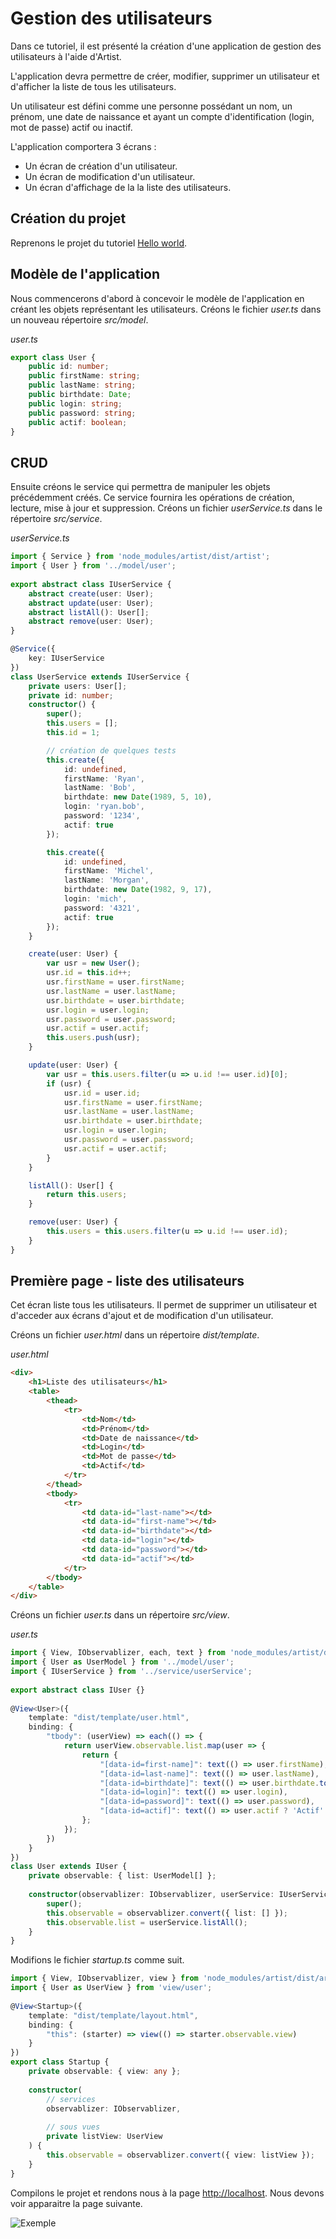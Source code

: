 
# Gestion des utilisateurs

Dans ce tutoriel, il est présenté la création d'une application de gestion des utilisateurs à l'aide d'Artist.

L'application devra permettre de créer, modifier, supprimer un utilisateur et d'afficher la liste de tous les utilisateurs.

Un utilisateur est défini comme une personne possédant un nom, un prénom, une date de naissance et ayant un compte d'identification (login, mot de passe) actif ou inactif.

L'application comportera 3 écrans :

-  Un écran de création d'un utilisateur.
-  Un écran de modification d'un utilisateur.
-  Un écran d'affichage de la la liste des utilisateurs.

## Création du projet

Reprenons le projet du tutoriel [Hello world](hello-world.md).

## Modèle de l'application

Nous commencerons d'abord à concevoir le modèle de l'application en créant les objets représentant les utilisateurs. Créons le fichier _user.ts_ dans un nouveau répertoire _src/model_.

_user.ts_
```typescript
export class User { 
    public id: number; 
    public firstName: string; 
    public lastName: string; 
    public birthdate: Date; 
    public login: string; 
    public password: string; 
    public actif: boolean;
}
```

## CRUD

Ensuite créons le service qui permettra de manipuler les objets précédemment créés. Ce service fournira les opérations de création, lecture, mise à jour et suppression. Créons un fichier _userService.ts_ dans le répertoire _src/service_.

_userService.ts_
```typescript
import { Service } from 'node_modules/artist/dist/artist'; 
import { User } from '../model/user'; 
 
export abstract class IUserService { 
    abstract create(user: User); 
    abstract update(user: User); 
    abstract listAll(): User[]; 
    abstract remove(user: User); 
}

@Service({
    key: IUserService
})
class UserService extends IUserService {
    private users: User[];
    private id: number;
    constructor() {
        super();
        this.users = [];
        this.id = 1;

        // création de quelques tests
        this.create({
            id: undefined,
            firstName: 'Ryan',
            lastName: 'Bob',
            birthdate: new Date(1989, 5, 10),
            login: 'ryan.bob',
            password: '1234',
            actif: true
        });

        this.create({
            id: undefined,
            firstName: 'Michel',
            lastName: 'Morgan',
            birthdate: new Date(1982, 9, 17),
            login: 'mich',
            password: '4321',
            actif: true
        });
    }

    create(user: User) {
        var usr = new User();
        usr.id = this.id++; 
        usr.firstName = user.firstName; 
        usr.lastName = user.lastName; 
        usr.birthdate = user.birthdate; 
        usr.login = user.login; 
        usr.password = user.password; 
        usr.actif = user.actif;
        this.users.push(usr);
    }

    update(user: User) {
        var usr = this.users.filter(u => u.id !== user.id)[0];
        if (usr) {
            usr.id = user.id; 
            usr.firstName = user.firstName; 
            usr.lastName = user.lastName; 
            usr.birthdate = user.birthdate; 
            usr.login = user.login; 
            usr.password = user.password; 
            usr.actif = user.actif;
        }
    }

    listAll(): User[] {
        return this.users;
    }

    remove(user: User) {
        this.users = this.users.filter(u => u.id !== user.id);
    } 
}
```

## Première page - liste des utilisateurs

Cet écran liste tous les utilisateurs. Il permet de supprimer un utilisateur et d'acceder aux écrans d'ajout et de modification d'un utilisateur.

Créons un fichier _user.html_ dans un répertoire _dist/template_.

_user.html_
```html
<div> 
    <h1>Liste des utilisateurs</h1> 
    <table> 
        <thead> 
            <tr> 
                <td>Nom</td> 
                <td>Prénom</td> 
                <td>Date de naissance</td> 
                <td>Login</td> 
                <td>Mot de passe</td> 
                <td>Actif</td> 
            </tr> 
        </thead> 
        <tbody> 
            <tr> 
                <td data-id="last-name"></td> 
                <td data-id="first-name"></td> 
                <td data-id="birthdate"></td> 
                <td data-id="login"></td> 
                <td data-id="password"></td> 
                <td data-id="actif"></td> 
            </tr> 
        </tbody> 
    </table> 
</div>
```
Créons un fichier _user.ts_ dans un répertoire _src/view_.

_user.ts_
```typescript
import { View, IObservablizer, each, text } from 'node_modules/artist/dist/artist'; 
import { User as UserModel } from '../model/user'; 
import { IUserService } from '../service/userService';
 
export abstract class IUser {} 
 
@View<User>({ 
    template: "dist/template/user.html", 
    binding: { 
        "tbody": (userView) => each(() => { 
            return userView.observable.list.map(user => { 
                return { 
                    "[data-id=first-name]": text(() => user.firstName), 
                    "[data-id=last-name]": text(() => user.lastName), 
                    "[data-id=birthdate]": text(() => user.birthdate.toString()), 
                    "[data-id=login]": text(() => user.login), 
                    "[data-id=password]": text(() => user.password), 
                    "[data-id=actif]": text(() => user.actif ? 'Actif' : 'Inactif') 
                }; 
            }); 
        }) 
    } 
}) 
class User extends IUser { 
    private observable: { list: UserModel[] }; 
     
    constructor(observablizer: IObservablizer, userService: IUserService) { 
        super(); 
        this.observable = observablizer.convert({ list: [] }); 
        this.observable.list = userService.listAll();
    } 
}
```

Modifions le fichier _startup.ts_ comme suit.

```typescript
import { View, IObservablizer, view } from 'node_modules/artist/dist/artist'; 
import { User as UserView } from 'view/user';
 
@View<Startup>({ 
    template: "dist/template/layout.html", 
    binding: { 
        "this": (starter) => view(() => starter.observable.view)
    } 
}) 
export class Startup { 
    private observable: { view: any }; 
     
    constructor(
        // services
        observablizer: IObservablizer,
        
        // sous vues
        private listView: UserView
    ) {
        this.observable = observablizer.convert({ view: listView }); 
    } 
} 
```

Compilons le projet et rendons nous à la page [http://localhost](http://localhost/).  Nous devons voir apparaitre la page suivante.

![Exemple](../img/user-management-example.png)